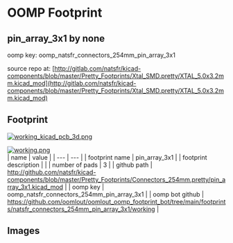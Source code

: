 # OOMP Footprint  
## pin_array_3x1  by none  
  
oomp key: oomp_natsfr_connectors_254mm_pin_array_3x1  
  
source repo at: [http://gitlab.com/natsfr/kicad-components/blob/master/Pretty_Footprints/Xtal_SMD.pretty/XTAL_5.0x3.2mm.kicad_mod](http://gitlab.com/natsfr/kicad-components/blob/master/Pretty_Footprints/Xtal_SMD.pretty/XTAL_5.0x3.2mm.kicad_mod)  
## Footprint  
  
[![working_kicad_pcb_3d.png](working_kicad_pcb_3d_600.png)](working_kicad_pcb_3d.png)  
  
[![working.png](working_600.png)](working.png)  
| name | value | 
| --- | --- | 
| footprint name | pin_array_3x1 | 
| footprint description |  | 
| number of pads | 3 | 
| github path | http://github.com/natsfr/kicad-components/blob/master/Pretty_Footprints/Connectors_254mm.pretty/pin_array_3x1.kicad_mod | 
| oomp key | oomp_natsfr_connectors_254mm_pin_array_3x1 | 
| oomp bot github | https://github.com/oomlout/oomlout_oomp_footprint_bot/tree/main/footprints/natsfr_connectors_254mm_pin_array_3x1/working | 
## Images  
